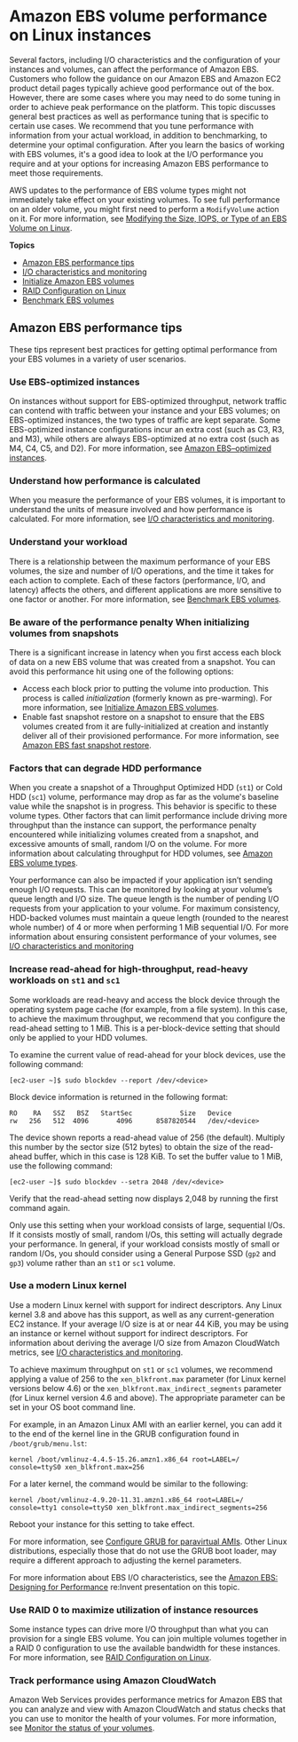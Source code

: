 # Amazon EBS volume performance on Linux instances<a name="EBSPerformance"></a>

Several factors, including I/O characteristics and the configuration of your instances and volumes, can affect the performance of Amazon EBS\. Customers who follow the guidance on our Amazon EBS and Amazon EC2 product detail pages typically achieve good performance out of the box\. However, there are some cases where you may need to do some tuning in order to achieve peak performance on the platform\. This topic discusses general best practices as well as performance tuning that is specific to certain use cases\. We recommend that you tune performance with information from your actual workload, in addition to benchmarking, to determine your optimal configuration\. After you learn the basics of working with EBS volumes, it's a good idea to look at the I/O performance you require and at your options for increasing Amazon EBS performance to meet those requirements\.

AWS updates to the performance of EBS volume types might not immediately take effect on your existing volumes\. To see full performance on an older volume, you might first need to perform a `ModifyVolume` action on it\. For more information, see [Modifying the Size, IOPS, or Type of an EBS Volume on Linux](https://docs.aws.amazon.com/AWSEC2/latest/UserGuide/ebs-modify-volume.html)\.

**Topics**
+ [Amazon EBS performance tips](#tips)
+ [I/O characteristics and monitoring](ebs-io-characteristics.md)
+ [Initialize Amazon EBS volumes](ebs-initialize.md)
+ [RAID Configuration on Linux](raid-config.md)
+ [Benchmark EBS volumes](benchmark_procedures.md)

## Amazon EBS performance tips<a name="tips"></a>

These tips represent best practices for getting optimal performance from your EBS volumes in a variety of user scenarios\.

### Use EBS\-optimized instances<a name="optimize"></a>

On instances without support for EBS\-optimized throughput, network traffic can contend with traffic between your instance and your EBS volumes; on EBS\-optimized instances, the two types of traffic are kept separate\. Some EBS\-optimized instance configurations incur an extra cost \(such as C3, R3, and M3\), while others are always EBS\-optimized at no extra cost \(such as M4, C4, C5, and D2\)\. For more information, see [Amazon EBS–optimized instances](ebs-optimized.md)\.

### Understand how performance is calculated<a name="performance_calculation"></a>

When you measure the performance of your EBS volumes, it is important to understand the units of measure involved and how performance is calculated\. For more information, see [I/O characteristics and monitoring](ebs-io-characteristics.md)\.

### Understand your workload<a name="workload_types"></a>

There is a relationship between the maximum performance of your EBS volumes, the size and number of I/O operations, and the time it takes for each action to complete\. Each of these factors \(performance, I/O, and latency\) affects the others, and different applications are more sensitive to one factor or another\. For more information, see [Benchmark EBS volumes](benchmark_procedures.md)\.

### Be aware of the performance penalty When initializing volumes from snapshots<a name="initialize"></a>

There is a significant increase in latency when you first access each block of data on a new EBS volume that was created from a snapshot\. You can avoid this performance hit using one of the following options:
+ Access each block prior to putting the volume into production\. This process is called *initialization* \(formerly known as pre\-warming\)\. For more information, see [Initialize Amazon EBS volumes](ebs-initialize.md)\.
+ Enable fast snapshot restore on a snapshot to ensure that the EBS volumes created from it are fully\-initialized at creation and instantly deliver all of their provisioned performance\. For more information, see [Amazon EBS fast snapshot restore](ebs-fast-snapshot-restore.md)\.

### Factors that can degrade HDD performance<a name="snapshotting_latency"></a>

When you create a snapshot of a Throughput Optimized HDD \(`st1`\) or Cold HDD \(`sc1`\) volume, performance may drop as far as the volume's baseline value while the snapshot is in progress\. This behavior is specific to these volume types\. Other factors that can limit performance include driving more throughput than the instance can support, the performance penalty encountered while initializing volumes created from a snapshot, and excessive amounts of small, random I/O on the volume\. For more information about calculating throughput for HDD volumes, see [Amazon EBS volume types](ebs-volume-types.md)\.

Your performance can also be impacted if your application isn’t sending enough I/O requests\. This can be monitored by looking at your volume’s queue length and I/O size\. The queue length is the number of pending I/O requests from your application to your volume\. For maximum consistency, HDD\-backed volumes must maintain a queue length \(rounded to the nearest whole number\) of 4 or more when performing 1 MiB sequential I/O\. For more information about ensuring consistent performance of your volumes, see [I/O characteristics and monitoring](ebs-io-characteristics.md)

### Increase read\-ahead for high\-throughput, read\-heavy workloads on `st1` and `sc1`<a name="read_ahead"></a>

Some workloads are read\-heavy and access the block device through the operating system page cache \(for example, from a file system\)\. In this case, to achieve the maximum throughput, we recommend that you configure the read\-ahead setting to 1 MiB\. This is a per\-block\-device setting that should only be applied to your HDD volumes\.

To examine the current value of read\-ahead for your block devices, use the following command:

```
[ec2-user ~]$ sudo blockdev --report /dev/<device>
```

Block device information is returned in the following format:

```
RO    RA   SSZ   BSZ   StartSec            Size   Device
rw   256   512  4096       4096      8587820544   /dev/<device>
```

The device shown reports a read\-ahead value of 256 \(the default\)\. Multiply this number by the sector size \(512 bytes\) to obtain the size of the read\-ahead buffer, which in this case is 128 KiB\. To set the buffer value to 1 MiB, use the following command:

```
[ec2-user ~]$ sudo blockdev --setra 2048 /dev/<device>
```

Verify that the read\-ahead setting now displays 2,048 by running the first command again\.

Only use this setting when your workload consists of large, sequential I/Os\. If it consists mostly of small, random I/Os, this setting will actually degrade your performance\. In general, if your workload consists mostly of small or random I/Os, you should consider using a General Purpose SSD \(`gp2` and `gp3`\) volume rather than an `st1` or `sc1` volume\.

### Use a modern Linux kernel<a name="ModernKernel"></a>

Use a modern Linux kernel with support for indirect descriptors\. Any Linux kernel 3\.8 and above has this support, as well as any current\-generation EC2 instance\. If your average I/O size is at or near 44 KiB, you may be using an instance or kernel without support for indirect descriptors\. For information about deriving the average I/O size from Amazon CloudWatch metrics, see [I/O characteristics and monitoring](ebs-io-characteristics.md)\.

To achieve maximum throughput on `st1` or `sc1` volumes, we recommend applying a value of 256 to the `xen_blkfront.max` parameter \(for Linux kernel versions below 4\.6\) or the `xen_blkfront.max_indirect_segments` parameter \(for Linux kernel version 4\.6 and above\)\. The appropriate parameter can be set in your OS boot command line\. 

For example, in an Amazon Linux AMI with an earlier kernel, you can add it to the end of the kernel line in the GRUB configuration found in `/boot/grub/menu.lst`:

```
kernel /boot/vmlinuz-4.4.5-15.26.amzn1.x86_64 root=LABEL=/ console=ttyS0 xen_blkfront.max=256
```

For a later kernel, the command would be similar to the following:

```
kernel /boot/vmlinuz-4.9.20-11.31.amzn1.x86_64 root=LABEL=/ console=tty1 console=ttyS0 xen_blkfront.max_indirect_segments=256
```

Reboot your instance for this setting to take effect\.

For more information, see [Configure GRUB for paravirtual AMIs](UserProvidedKernels.md#configuringGRUB)\. Other Linux distributions, especially those that do not use the GRUB boot loader, may require a different approach to adjusting the kernel parameters\.

For more information about EBS I/O characteristics, see the [Amazon EBS: Designing for Performance](https://www.youtube.com/watch?v=2wKgha8CZ_w) re:Invent presentation on this topic\.

### Use RAID 0 to maximize utilization of instance resources<a name="RAID"></a>

Some instance types can drive more I/O throughput than what you can provision for a single EBS volume\. You can join multiple volumes together in a RAID 0 configuration to use the available bandwidth for these instances\. For more information, see [RAID Configuration on Linux](raid-config.md)\.

### Track performance using Amazon CloudWatch<a name="cloudwatch"></a>

Amazon Web Services provides performance metrics for Amazon EBS that you can analyze and view with Amazon CloudWatch and status checks that you can use to monitor the health of your volumes\. For more information, see [Monitor the status of your volumes](monitoring-volume-status.md)\.